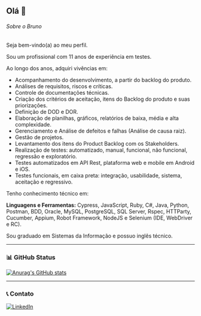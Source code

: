 ## Olá 👋

###### Sobre o Bruno
Seja bem-vindo(a) ao meu perfil.

Sou um profissional com 11 anos de experiência em testes.

Ao longo dos anos, adquiri vivências em:

- Acompanhamento do desenvolvimento, a partir do backlog do produto.
- Análises de requisitos, riscos e críticas.
- Controle de documentações técnicas.
- Criação dos critérios de aceitação, itens do Backlog do produto e suas priorizações.
- Definição de DOD e DOR.
- Elaboração de planilhas, gráficos, relatórios de baixa, média e alta complexidade.
- Gerenciamento e Análise de defeitos e falhas (Análise de causa raiz).
- Gestão de projetos.
- Levantamento dos itens do Product Backlog com os Stakeholders.
- Realização de testes: automatizado, manual, funcional, não funcional, regressão e exploratório.
- Testes automatizados em API Rest, plataforma web e mobile em Android e iOS.
- Testes funcionais, em caixa preta: integração, usabilidade, sistema, aceitação e regressivo.

Tenho conhecimento técnico em:

**Linguagens e Ferramentas:**
Cypress, JavaScript, Ruby, C#, Java, Python, Postman, BDD, Oracle, MySQL, PostgreSQL, SQL Server, Rspec, HTTParty, Cucumber, Appium, Robot Framework, NodeJS e Selenium (IDE, WebDriver e RC).

Sou graduado em Sistemas da Informação e possuo inglês técnico.

---
### 📊 GitHub Status

[![Anurag's GitHub stats](https://github-readme-stats.vercel.app/api?username=brunoAraujoQA&show_icons=true&theme=dark)](https://github.com/anuraghazra/github-readme-stats)
<!--
---
### 🚀 Linguagens mais utilizadas

[![Top Langs](https://github-readme-stats.vercel.app/api/top-langs/?username=brunoAraujoQA&layout=compact&theme=dark)](https://github.com/anuraghazra/github-readme-stats)
-->
---
### 📞 Contato

[![LinkedIn](https://img.shields.io/badge/LinkedIn-0077B5?style=for-the-badge&logo=linkedin&logoColor=white)](https://www.linkedin.com/in/brunoqa/)
